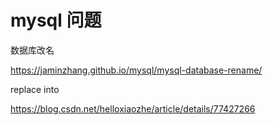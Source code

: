 # mysql 问题

数据库改名

https://jaminzhang.github.io/mysql/mysql-database-rename/

replace into

https://blog.csdn.net/helloxiaozhe/article/details/77427266
